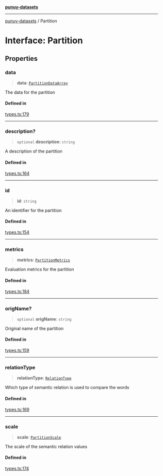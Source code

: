 [**punuy-datasets**](../README.md)

***

[punuy-datasets](../README.md) / Partition

# Interface: Partition

## Properties

### data

> **data**: [`PartitionDataArray`](../type-aliases/PartitionDataArray.md)

The data for the partition

#### Defined in

[types.ts:179](https://github.com/andrefs/punuy-datasets/blob/f6261f8ceff955f5e8af06205063243001845711/src/lib/types.ts#L179)

***

### description?

> `optional` **description**: `string`

A description of the partition

#### Defined in

[types.ts:164](https://github.com/andrefs/punuy-datasets/blob/f6261f8ceff955f5e8af06205063243001845711/src/lib/types.ts#L164)

***

### id

> **id**: `string`

An identifier for the partition

#### Defined in

[types.ts:154](https://github.com/andrefs/punuy-datasets/blob/f6261f8ceff955f5e8af06205063243001845711/src/lib/types.ts#L154)

***

### metrics

> **metrics**: [`PartitionMetrics`](../type-aliases/PartitionMetrics.md)

Evaluation metrics for the partition

#### Defined in

[types.ts:184](https://github.com/andrefs/punuy-datasets/blob/f6261f8ceff955f5e8af06205063243001845711/src/lib/types.ts#L184)

***

### origName?

> `optional` **origName**: `string`

Original name of the partition

#### Defined in

[types.ts:159](https://github.com/andrefs/punuy-datasets/blob/f6261f8ceff955f5e8af06205063243001845711/src/lib/types.ts#L159)

***

### relationType

> **relationType**: [`RelationType`](../type-aliases/RelationType.md)

Which type of semantic relation is used to compare the words

#### Defined in

[types.ts:169](https://github.com/andrefs/punuy-datasets/blob/f6261f8ceff955f5e8af06205063243001845711/src/lib/types.ts#L169)

***

### scale

> **scale**: [`PartitionScale`](../type-aliases/PartitionScale.md)

The scale of the semantic relation values

#### Defined in

[types.ts:174](https://github.com/andrefs/punuy-datasets/blob/f6261f8ceff955f5e8af06205063243001845711/src/lib/types.ts#L174)
